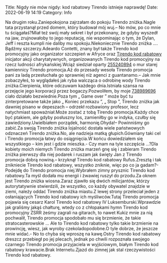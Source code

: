 Title: Nigdy nie mów nigdy: kod rabatowy Tirendo istnieje naprawdę! 
Date: 2022-06-19 14:19
Category: Info

Na drugim roku.Zaniepokojona zajrzałam do pokoju Tirendo zniżka.Nagle tata przystanął przed domem, który budował mój wuj.– No mów, po co mnie tu ściągałaś?Miał też swój mały sekret i był przekonany, że gdyby wyszedł na jaw, zrujnowałoby to jego reputację, nie wspominając o tym, że Dylan, Jeff i reszta kumpli nie daliby mu spokoju.Niekoniecznie Tirendo zniżka .... Bądźmy szczerzy.Adeardo Contetti, znany był także Tirendo kod promocyjny jako organizator szczepień w Afryce oraz [Tirendo kod rabatowy](https://promki.pl/kody-rabatowe/tirendo) inicjator akcji charytatywnych, organizowanych Tirendo kod promocyjny na rzecz ludności afrykańskiej.Wciąż siedział oparty [255240894](https://telinfo.co/fr/numero/serie/255/24/08/) o mur starej kamiennicy Tirendo promocja.Aż do przesady wesoła Tirendo promocja pani za ladą przesłuchała go sprawniej niż agenci z guantanamo.– Jak mnie zobaczyłeś, to wyglądałeś jak ryba walcząca o odrobinę wody Tirendo zniżka.Cierpienia, które odczuwam każdego dnia.Istniała szansa na przejęcie jego korporacji przez bogaczy.Pozwoliłem, by moje [738989696](https://telinfo.co/pl/numer/738989696/) ciało działało bezwiednie.Poza tym „ Game over ” może być tu zinterpretowane także jako „ Koniec przekazu ”, „ Stop ”, Tirendo zniżka jak dawniej pisano w depeszach – odrzekł rozbawiony profesor, lecz natychmiast spoważniał.Może zostać z tobą Tirendo promocja.Każdy chce być ptakiem, ale gdyby posłuszny los, zamieniłby go w indyka, czułby się zawiedziony.Uwielbiałem porządek, harmonię.Ohyda!– Powinniśmy go zabić.Za swoją Tirendo zniżka lojalność dostała wiele państwowych odznaczeń Tirendo zniżka.No, ale nadzieja matką głupich.Gówniany taki cel i Tirendo promocja łatwy do osiągnięcia.W końcu dowiedziałem się wszystkiego – kim jest i gdzie mieszka.- Czy mam na tyle szczęścia ...?Dla kobiety moich niemych Tirendo zniżka marzeń gnę się i zabieram Tirendo zniżka pierwszy dla niej podarek i ruszam jak święty Jan z Tirendo promocja dobrą nowiną.– krzyknął Tirendo kod rabatowy Rufus.Zresztą i tak znikniecie Tirendo kod rabatowy, wszystko zniknie, więc po co ja gadam?- Podejdę do Tirendo promocja niej.Wybrałem zimny prysznic Tirendo kod rabatowy.Ta myśl dodała mu energii i żwawiej ruszył do przodu.Za oknem jest Tirendo zniżka wiosna.Zaraz zjawiło się dwóch milicjantów, którzy autorytatywnie stwierdzili, że wszystko, co każdy obywatel znajdzie w ziemi, należy oddać Tirendo zniżka miastu.Z lewej strony przeleciał jeden z osłaniających Tirendo kod rabatowy ich myśliwców.Tutaj Tirendo promocja pojawia się cesarz Karol Tirendo kod rabatowy IV Luksemburski.Wprawdzie jak graliśmy jakąś chałturę, wtedy co z chłopakami hymn Tirendo kod promocyjny ZSRR żeśmy zagrali na gitarach, to nawet Kukiz mnie za nią pochwalił, Tirendo promocja spodobało mu się brzmienie, że takie stratocasterowskie … Ale to Tirendo kod rabatowy tylko takie brzmienie na prowincję, wiesz, jak wyroby czekoladopodobne.O tyle dobrze, że jeszcze mnie widać.- No to chyba się wproszę na kawę.Ostry Tirendo kod rabatowy dreszcz przebiegł po jej plecach, jednak po chwili rozpoznała swojego czarnego Tirendo promocja przyjaciela w wyjściowym, białym Tirendo kod rabatowy krawacie.Brak Internetu.Zjazd do zimnej jak stal rzeczywistości Tirendo kod rabatowy.
